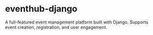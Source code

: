 # eventhub-django
A full-featured event management platform built with Django. Supports event creation, registration, and user engagement.
